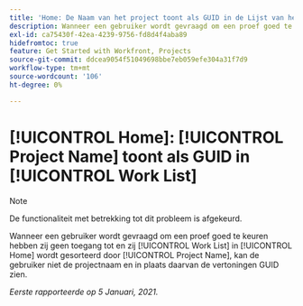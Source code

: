 ```yaml
---
title: 'Home: De Naam van het project toont als GUID in de Lijst van het Werk'
description: Wanneer een gebruiker wordt gevraagd om een proef goed te keuren hebben zij geen toegang tot en zij hun Lijst van het Werk in [!UICONTROL Home] wordt gesorteerd door de Naam van het Project, kan de gebruiker niet de projectnaam en de vertoningen in plaats daarvan zien GUID.
exl-id: ca75430f-42ea-4239-9756-fd8d4f4aba89
hidefromtoc: true
feature: Get Started with Workfront, Projects
source-git-commit: ddcea9054f51049698bbe7eb059efe304a31f7d9
workflow-type: tm+mt
source-wordcount: '106'
ht-degree: 0%

---
```


# [!UICONTROL Home]: [!UICONTROL Project Name] toont als GUID in [!UICONTROL Work List]

<!--Article created by request-->

>[!NOTE]
>
>De functionaliteit met betrekking tot dit probleem is afgekeurd.

Wanneer een gebruiker wordt gevraagd om een proef goed te keuren hebben zij geen toegang tot en zij [!UICONTROL Work List] in [!UICONTROL Home] wordt gesorteerd door [!UICONTROL Project Name], kan de gebruiker niet de projectnaam en in plaats daarvan de vertoningen GUID zien.

_Eerste rapporteerde op 5 Januari, 2021._
